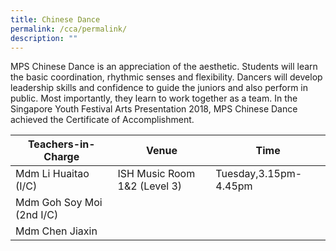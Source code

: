 ```yaml
---
title: Chinese Dance
permalink: /cca/permalink/
description: ""
---
```

MPS Chinese Dance is an appreciation of the aesthetic. Students will learn the basic coordination, rhythmic senses and flexibility. Dancers will develop leadership skills and confidence to guide the juniors and also perform in public. Most importantly, they learn to work together as a team. In the Singapore Youth Festival Arts Presentation 2018, MPS Chinese Dance achieved the Certificate of Accomplishment.


| Teachers-in-Charge| Venue | Time |
| -------- | -------- | -------- |
| Mdm Li Huaitao (I/C)     | ISH Music Room 1&2 (Level 3)     | Tuesday,3.15pm-4.45pm     |
| Mdm Goh Soy Moi (2nd I/C)    |     |      |
| Mdm Chen Jiaxin     |     |     |
